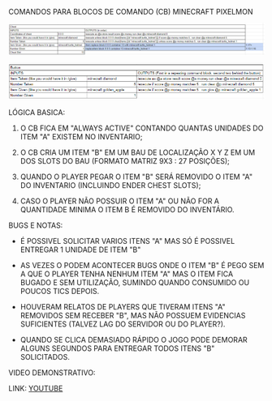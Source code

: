 COMANDOS PARA BLOCOS DE COMANDO (CB) MINECRAFT PIXELMON

![img.png](Assets/img.png)

![img.png](img.png)

LÓGICA BASICA:

1. O CB FICA EM "ALWAYS ACTIVE" CONTANDO QUANTAS UNIDADES DO ITEM "A" EXISTEM NO INVENTARIO;

2. O CB CRIA UM ITEM "B" EM UM BAU DE LOCALIZAÇÃO X Y Z EM UM DOS SLOTS DO BAU (FORMATO MATRIZ 9X3 : 27 POSIÇÕES);

3. QUANDO O PLAYER PEGAR O ITEM "B" SERÁ REMOVIDO O ITEM "A" DO INVENTARIO (INCLUINDO ENDER CHEST SLOTS);

4. CASO O PLAYER NÃO POSSUIR O ITEM "A" OU NÃO FOR A QUANTIDADE MINIMA O ITEM B É REMOVIDO DO INVENTÁRIO.

BUGS E NOTAS:

* É POSSIVEL SOLICITAR VARIOS ITENS "A" MAS SÓ É POSSIVEL ENTREGAR 1 UNIDADE DE ITEM "B"

* AS VEZES O PODEM ACONTECER BUGS ONDE O ITEM "B" É PEGO SEM A QUE O PLAYER TENHA NENHUM ITEM "A" MAS O ITEM FICA BUGADO E SEM UTILIZAÇÃO, SUMINDO QUANDO CONSUMIDO OU POUCOS TICS DEPOIS.

* HOUVERAM RELATOS DE PLAYERS QUE TIVERAM ITENS "A" REMOVIDOS SEM RECEBER "B", MAS NÃO POSSUEM EVIDENCIAS SUFICIENTES (TALVEZ LAG DO SERVIDOR OU DO PLAYER?).

* QUANDO SE CLICA DEMASIADO RÁPIDO O JOGO PODE DEMORAR ALGUNS SEGUNDOS PARA ENTREGAR TODOS ITENS "B" SOLICITADOS.

VIDEO DEMONSTRATIVO:

LINK: [YOUTUBE](https://www.youtube.com/watch?v=JtVfrL48XEo)